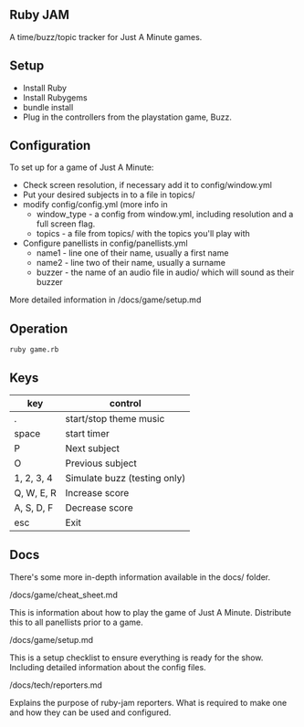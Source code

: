 Ruby JAM
--------

A time/buzz/topic tracker for Just A Minute games.

Setup
-----

* Install Ruby
* Install Rubygems
* bundle install
* Plug in the controllers from the playstation game, Buzz.

Configuration
-------------

To set up for a game of Just A Minute:

* Check screen resolution, if necessary add it to config/window.yml
* Put your desired subjects in to a file in topics/
* modify config/config.yml (more info in 
  * window\_type - a config from window.yml, including resolution and a full screen flag.
  * topics - a file from topics/ with the topics you'll play with 
* Configure panellists in config/panellists.yml
  * name1 - line one of their name, usually a first name
  * name2 - line two of their name, usually a surname
  * buzzer - the name of an audio file in audio/ which will sound as their buzzer
 
More detailed information in /docs/game/setup.md 
 
Operation
---------

`ruby game.rb`

Keys
----

|  key       | control          |
|------------|------------------|
|   .        | start/stop theme music |
| space      | start timer      |
|   P        | Next subject     |
|   O        | Previous subject |
| 1, 2, 3, 4 | Simulate buzz (testing only) |
| Q, W, E, R | Increase score   |
| A, S, D, F | Decrease score   |
| esc        | Exit             |

Docs
----

There's some more in-depth information available in the docs/ folder.

/docs/game/cheat_sheet.md

This is information about how to play the game of Just A Minute. Distribute this
to all panellists prior to a game. 

/docs/game/setup.md

This is a setup checklist to ensure everything is ready for the show.
Including detailed information about the config files.

/docs/tech/reporters.md

Explains the purpose of ruby-jam reporters. What is required to make one
and how they can be used and configured.